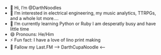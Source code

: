 - 👋 Hi, I’m @DarthNoodles
- 👀 I’m interested in electrical engineering, my music analytics, TTRPGs, and a whole lot more....
- 🌱 I’m currently learning Python or Ruby I am desperatly busy and have little time 
- 😄 Pronouns: He/Him
- ⚡ Fun fact: I have a love of lino print making
- 🎵 Fallow my Last.FM --> DarthCupaNoodle <--

<!---
DarthNoodles/DarthNoodles is a ✨ special ✨ repository because its `README.md` (this file) appears on your GitHub profile.
You can click the Preview link to take a look at your changes.
--->
